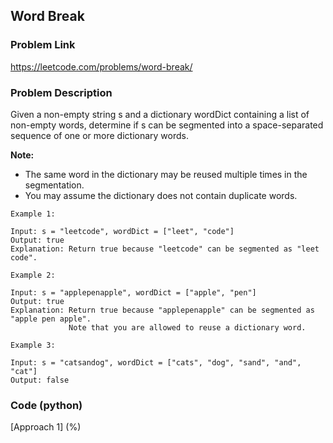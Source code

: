 ## Word Break

### Problem Link

https://leetcode.com/problems/word-break/

### Problem Description 

Given a non-empty string s and a dictionary wordDict containing a list of non-empty words, determine if s can be segmented into a space-separated sequence of one or more dictionary words.

**Note:**

* The same word in the dictionary may be reused multiple times in the segmentation.
* You may assume the dictionary does not contain duplicate words.

```
Example 1:

Input: s = "leetcode", wordDict = ["leet", "code"]
Output: true
Explanation: Return true because "leetcode" can be segmented as "leet code".

```

```
Example 2:

Input: s = "applepenapple", wordDict = ["apple", "pen"]
Output: true
Explanation: Return true because "applepenapple" can be segmented as "apple pen apple".
             Note that you are allowed to reuse a dictionary word.

```

```
Example 3:

Input: s = "catsandog", wordDict = ["cats", "dog", "sand", "and", "cat"]
Output: false

```

### Code (python)

[Approach 1] (%)

```python

```

